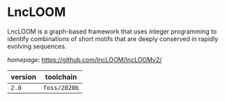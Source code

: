 # LncLOOM

LncLOOM is a graph-based framework that uses integer programming to identify combinations of short motifs that are deeply conserved in rapidly evolving sequences.

*homepage*: <https://github.com/lncLOOM/lncLOOMv2/>

version | toolchain
--------|----------
``2.0`` | ``foss/2020b``
